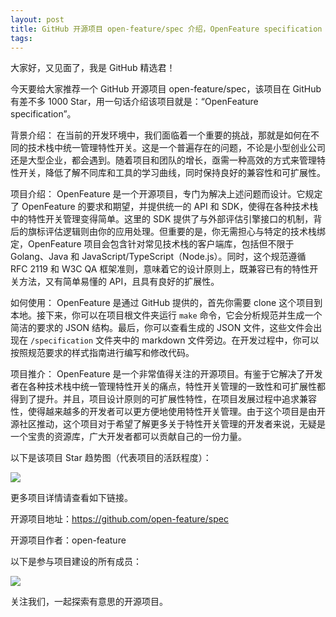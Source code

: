 ```yaml
---
layout: post
title: GitHub 开源项目 open-feature/spec 介绍，OpenFeature specification
tags: 
---
```


大家好，又见面了，我是 GitHub 精选君！

今天要给大家推荐一个 GitHub 开源项目 open-feature/spec，该项目在 GitHub 有差不多 1000 Star，用一句话介绍该项目就是：“OpenFeature specification”。





背景介绍：
在当前的开发环境中，我们面临着一个重要的挑战，那就是如何在不同的技术栈中统一管理特性开关。这是一个普遍存在的问题，不论是小型创业公司还是大型企业，都会遇到。随着项目和团队的增长，亟需一种高效的方式来管理特性开关，降低了解不同库和工具的学习曲线，同时保持良好的兼容性和可扩展性。

项目介绍：
OpenFeature 是一个开源项目，专门为解决上述问题而设计。它规定了 OpenFeature 的要求和期望，并提供统一的 API 和 SDK，使得在各种技术栈中的特性开关管理变得简单。这里的 SDK 提供了与外部评估引擎接口的机制，背后的旗标评估逻辑则由你的应用处理。但重要的是，你无需担心与特定的技术栈绑定，OpenFeature 项目会包含针对常见技术栈的客户端库，包括但不限于 Golang、Java 和 JavaScript/TypeScript（Node.js）。同时，这个规范遵循 RFC 2119 和 W3C QA 框架准则，意味着它的设计原则上，既兼容已有的特性开关方法，又有简单易懂的 API，且具有良好的扩展性。

如何使用：
OpenFeature 是通过 GitHub 提供的，首先你需要 clone 这个项目到本地。接下来，你可以在项目根文件夹运行 `make` 命令，它会分析规范并生成一个简洁的要求的 JSON 结构。最后，你可以查看生成的 JSON 文件，这些文件会出现在 `/specification` 文件夹中的 markdown 文件旁边。在开发过程中，你可以按照规范要求的样式指南进行编写和修改代码。

项目推介：
OpenFeature 是一个非常值得关注的开源项目。有鉴于它解决了开发者在各种技术栈中统一管理特性开关的痛点，特性开关管理的一致性和可扩展性都得到了提升。并且，项目设计原则的可扩展性特性，在项目发展过程中追求兼容性，使得越来越多的开发者可以更方便地使用特性开关管理。由于这个项目是由开源社区推动，这个项目对于希望了解更多关于特性开关管理的开发者来说，无疑是一个宝贵的资源库，广大开发者都可以贡献自己的一份力量。


以下是该项目 Star 趋势图（代表项目的活跃程度）：

![](https://api.star-history.com/svg?repos=open-feature/spec&type=Timeline)

更多项目详情请查看如下链接。

开源项目地址：https://github.com/open-feature/spec 

开源项目作者：open-feature

以下是参与项目建设的所有成员：

![](https://contrib.rocks/image?repo=open-feature/spec)

关注我们，一起探索有意思的开源项目。

